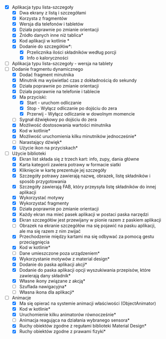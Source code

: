 - [x] Aplikacja typu lista-szczegoły
    - [x] Dwa ekrany z listą i szczegółami
    - [x] Korzysta z fragmentów
    - [x] Wersja dla telefonów i tabletów
    - [x] Działa poprawnie po zmianie orientacji
    - [x] Źródło danych inne niż tablica\*
    - [x] Kod aplikacji w kotlinie \*
    - [x] Dodanie do szczegółów\*:
        - [x] Przelicznika ilości składników według porcji
        - [x] Info o kaloryczności
- [ ] Aplikacja typu lista-szczegoły - wersja na tablety
- [ ] Dodanie fragmentu dynamicznego
    - [x] Dodać fragment minutnika
    - [x] Minutnik ma wyświetlać czas z dokładnością do sekundy
    - [x] Działa poprawnie po zmianie orientacji
    - [x] Działa poprawnie na telefonie i tablecie
    - [x] Ma przyciski:
        - [x] Start - uruchom odliczanie
        - [x] Stop - Wyłącz odliczanie po dojściu do zera
        - [x] Przerwij - Wyłącz odliczanie w dowolnym momencie
    - [ ] Sygnał dźwiękowy po dojściu do zera
    - [x] Możliwość dostosowania wartości minutnika
    - [x] Kod w kotlinie\*
    - [x] Możliwość uruchomienia kilku minutników jednocześnie\*
    - [ ] Narastający dźwięk\*
    - [x] Użycie ikon na przyciskach\*
- [ ] Użycie biblioteki
    - [x] Ekran list składa się z trzech kart: info, zupy, dania główne
    - [x] Karta kategorii zawiera potrawy w formacie siatki
    - [x] Kliknięcie w kartę prezentuje jej szczegóły
    - [x] Szczegóły potrawy zawierają nazwę, obrazek, listę składników i sposób przygotowania
    - [x] Szczegóły zawierają FAB, który przeysyła listę składników do innej aplikacji
    - [x] Wykorzystać motywy
    - [x] Wykorzystać fragmenty
    - [x] Działa poprawnie po zmianie orientacji
    - [x] Każdy ekran ma mieć pasek aplikacji w postaci paska narzędzi
    - [x] Ekran szczegółów jest przewijany w pionie razem z paskiem aplikacji
    - [ ] Obrazek na ekranie szczegółów ma się pojawić na pasku aplikacji, ale ma się razem z nim
      zwijać
    - [x] Przechodzenie między kartami ma się odbywać za pomocą gestu przeciągnięcia
    - [x] Kod w kotlinie\*
    - [ ] Dane umieszczone poza urządzeniem\*
    - [x] Wykorzystanie motywów z material design\*
    - [x] Dodanie do paska aplikacji akcji\*
    - [x] Dodanie do paska aplikacji opcji wyszukiwania przepisów, które zawierają dany składnik\*
    - [x] Własne ikony związane z akcją\*
    - [ ] Szuflada nawigacyjna\*
    - [ ] Własna ikona dla aplikacji\*
- [ ] Animacje
    - [x] Ma się opierać na systemie animacji właściwości (ObjectAnimator)
    - [x] Kod w kotlinie\*
    - [x] Uruchomienie kilku animatorów równocześnie\*
    - [ ] Animacja reagująca na działania wybranego sensora\*
    - [x] Ruchy obiektów zgodne z regułami biblioteki Material Design\*
    - [x] Ruchy obiektów zgodne z prawami fizyki\*
